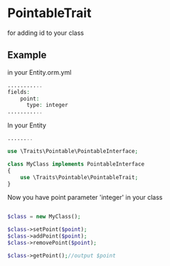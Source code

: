 PointableTrait
=================

for adding id to your class

Example
-------
in your Entity.orm.yml
```php
...........
fields:
    point:
      type: integer
...........
```

In your Entity
```php
........

use \Traits\Pointable\PointableInterface;

class MyClass implements PointableInterface
{
	use \Traits\Pointable\PointableTrait;
}

```

Now you have point parameter 'integer' in your class
```php

$class = new MyClass();

$class->setPoint($point);
$class->addPoint($point);
$class->removePoint($point);

$class->getPoint();//output $point

```
